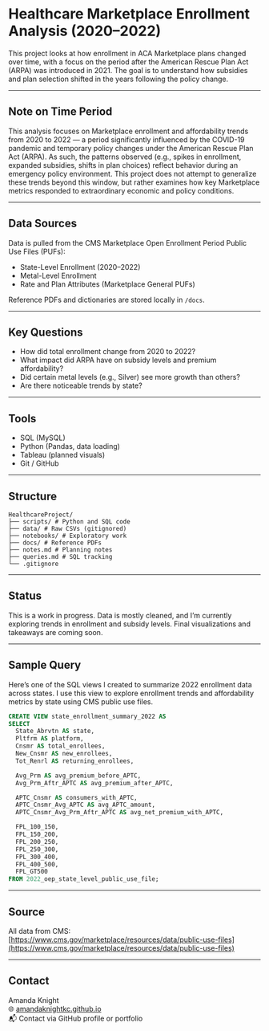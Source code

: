 # Healthcare Marketplace Enrollment Analysis (2020–2022)

This project looks at how enrollment in ACA Marketplace plans changed over time, with a focus on the period after the American Rescue Plan Act (ARPA) was introduced in 2021. The goal is to understand how subsidies and plan selection shifted in the years following the policy change.

---

## Note on Time Period

This analysis focuses on Marketplace enrollment and affordability trends from 2020 to 2022 — a period significantly influenced by the COVID-19 pandemic and temporary policy changes under the American Rescue Plan Act (ARPA). As such, the patterns observed (e.g., spikes in enrollment, expanded subsidies, shifts in plan choices) reflect behavior during an emergency policy environment. This project does not attempt to generalize these trends beyond this window, but rather examines how key Marketplace metrics responded to extraordinary economic and policy conditions.

---

## Data Sources

Data is pulled from the CMS Marketplace Open Enrollment Period Public Use Files (PUFs):

- State-Level Enrollment (2020–2022)
- Metal-Level Enrollment
- Rate and Plan Attributes (Marketplace General PUFs)

Reference PDFs and dictionaries are stored locally in `/docs`.

---

## Key Questions

- How did total enrollment change from 2020 to 2022?
- What impact did ARPA have on subsidy levels and premium affordability?
- Did certain metal levels (e.g., Silver) see more growth than others?
- Are there noticeable trends by state?

---

## Tools

- SQL (MySQL)
- Python (Pandas, data loading)
- Tableau (planned visuals)
- Git / GitHub

---

## Structure

```
HealthcareProject/
├── scripts/ # Python and SQL code
├── data/ # Raw CSVs (gitignored)
├── notebooks/ # Exploratory work
├── docs/ # Reference PDFs
├── notes.md # Planning notes
├── queries.md # SQL tracking
└── .gitignore
```

---

## Status

This is a work in progress. Data is mostly cleaned, and I’m currently exploring trends in enrollment and subsidy levels. Final visualizations and takeaways are coming soon.

---

## Sample Query

Here’s one of the SQL views I created to summarize 2022 enrollment data across states. I use this view to explore enrollment trends and affordability metrics by state using CMS public use files.

```sql
CREATE VIEW state_enrollment_summary_2022 AS
SELECT
  State_Abrvtn AS state,
  Pltfrm AS platform,
  Cnsmr AS total_enrollees,
  New_Cnsmr AS new_enrollees,
  Tot_Renrl AS returning_enrollees,

  Avg_Prm AS avg_premium_before_APTC,
  Avg_Prm_Aftr_APTC AS avg_premium_after_APTC,

  APTC_Cnsmr AS consumers_with_APTC,
  APTC_Cnsmr_Avg_APTC AS avg_APTC_amount,
  APTC_Cnsmr_Avg_Prm_Aftr_APTC AS avg_net_premium_with_APTC,

  FPL_100_150,
  FPL_150_200,
  FPL_200_250,
  FPL_250_300,
  FPL_300_400,
  FPL_400_500,
  FPL_GT500
FROM 2022_oep_state_level_public_use_file;
```

---

## Source

All data from CMS:  
[https://www.cms.gov/marketplace/resources/data/public-use-files](https://www.cms.gov/marketplace/resources/data/public-use-files)

---

## Contact

Amanda Knight  
🌐 [amandaknightkc.github.io](https://amandaknightkc.github.io)  
📬 Contact via GitHub profile or portfolio
